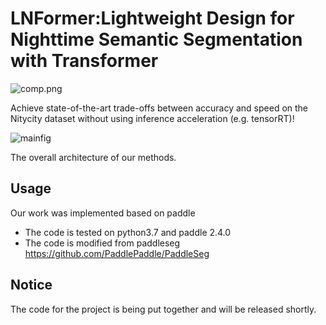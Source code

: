 # LNFormer:Lightweight Design for Nighttime Semantic Segmentation with Transformer

![comp.png](C:\Users\lyh75\Desktop\打工人的素养\飞浆-期刊\图片\comp.png.png)

Achieve state-of-the-art trade-offs between accuracy and speed on the Nitycity dataset without using inference acceleration (e.g. tensorRT)!

![mainfig](C:\Users\lyh75\Desktop\打工人的素养\飞浆-期刊\图片\mainfig.png)

The overall architecture of our methods.

## Usage

Our work was implemented based on paddle

- The code is tested on python3.7 and paddle 2.4.0
- The code is modified from paddleseg https://github.com/PaddlePaddle/PaddleSeg

## Notice

The code for the project is being put together and will be released shortly.



